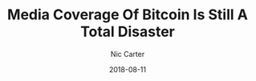 ---
layout: writing
title: Media Coverage Of Bitcoin Is Still A Total Disaster
date: 2018-08-11
categories: ['Bitcoin']
author: ['Nic Carter']
excerpt: I’m fed up with journalists who are either ignorant or unwilling to learn about cryptocurrency holding forth on its perceived weaknesses. Recently, the Washington Post published a piece entitled “Bitcoin is still a disaster” by economic affairs reporter Matt O’Brien, which I feel relies on mistaken assumptions to paint a misleading picture of the world.
external_url: https://medium.com/s/story/media-coverage-of-bitcoin-is-still-a-total-disaster-7d0d34d98971
---